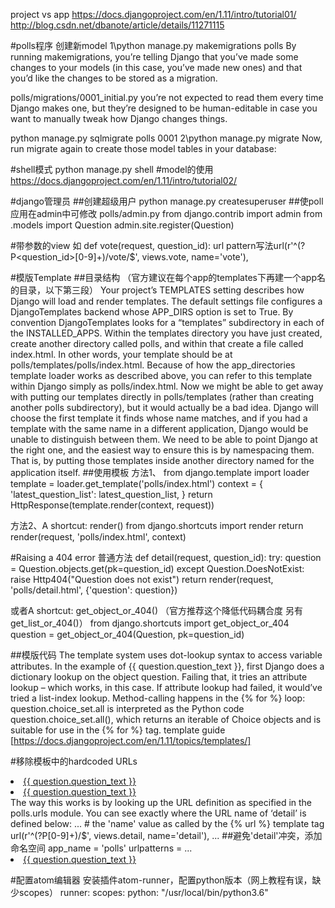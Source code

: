 project vs app
https://docs.djangoproject.com/en/1.11/intro/tutorial01/
http://blog.csdn.net/dbanote/article/details/11271115

#polls程序 创建新model
1\python manage.py makemigrations polls
By running makemigrations, you’re telling Django that you’ve made some changes to your models (in this case, you’ve made new ones) and that you’d like the changes to be stored as a migration.

polls/migrations/0001_initial.py
you’re not expected to read them every time Django makes one, but they’re designed to be human-editable in case you want to manually tweak how Django changes things.


python manage.py sqlmigrate polls 0001
2\python manage.py migrate
Now, run migrate again to create those model tables in your database:

#shell模式
python manage.py shell
#model的使用
https://docs.djangoproject.com/en/1.11/intro/tutorial02/

#django管理员
##创建超级用户
python manage.py createsuperuser
##使poll应用在admin中可修改
polls/admin.py
from django.contrib import admin
from .models import Question
admin.site.register(Question)

#带参数的view
如 def vote(request, question_id):
url pattern写法url(r'^(?P<question_id>[0-9]+)/vote/$', views.vote, name='vote'),

#模版Template
##目录结构 （官方建议在每个app的templates下再建一个app名的目录，以下第三段）
Your project’s TEMPLATES setting describes how Django will load and render templates. The default settings file configures a DjangoTemplates backend whose APP_DIRS option is set to True. By convention DjangoTemplates looks for a “templates” subdirectory in each of the INSTALLED_APPS.
Within the templates directory you have just created, create another directory called polls, and within that create a file called index.html. In other words, your template should be at polls/templates/polls/index.html. Because of how the app_directories template loader works as described above, you can refer to this template within Django simply as polls/index.html.
Now we might be able to get away with putting our templates directly in polls/templates (rather than creating another polls subdirectory), but it would actually be a bad idea. Django will choose the first template it finds whose name matches, and if you had a template with the same name in a different application, Django would be unable to distinguish between them. We need to be able to point Django at the right one, and the easiest way to ensure this is by namespacing them. That is, by putting those templates inside another directory named for the application itself.
##使用模板
方法1、
from django.template import loader
template = loader.get_template('polls/index.html')
context = {
'latest_question_list': latest_question_list,
}
return HttpResponse(template.render(context, request))

方法2、A shortcut: render()
from django.shortcuts import render
return render(request, 'polls/index.html', context)


#Raising a 404 error
普通方法
def detail(request, question_id):
try:
question = Question.objects.get(pk=question_id)
except Question.DoesNotExist:
raise Http404("Question does not exist")
return render(request, 'polls/detail.html', {'question': question})

或者A shortcut: get_object_or_404() （官方推荐这个降低代码耦合度  另有get_list_or_404()）
from django.shortcuts import get_object_or_404
question = get_object_or_404(Question, pk=question_id)

##模版代码
The template system uses dot-lookup syntax to access variable attributes. In the example of {{ question.question_text }}, first Django does a dictionary lookup on the object question. Failing that, it tries an attribute lookup – which works, in this case. If attribute lookup had failed, it would’ve tried a list-index lookup.
Method-calling happens in the {% for %} loop: question.choice_set.all is interpreted as the Python code question.choice_set.all(), which returns an iterable of Choice objects and is suitable for use in the {% for %} tag.
template guide [https://docs.djangoproject.com/en/1.11/topics/templates/]

#移除模板中的hardcoded URLs
<li><a href="/polls/{{ question.id }}/">{{ question.question_text }}</a></li>
<li><a href="{% url 'detail' question.id %}">{{ question.question_text }}</a></li>
The way this works is by looking up the URL definition as specified in the polls.urls module. You can see exactly where the URL name of ‘detail’ is defined below:
...
# the 'name' value as called by the {% url %} template tag
url(r'^(?P<question_id>[0-9]+)/$', views.detail, name='detail'),
...
##避免'detail'冲突，添加命名空间
app_name = 'polls'
urlpatterns = ...
<li><a href="{% url 'polls:detail' question.id %}">{{ question.question_text }}</a></li>

#配置atom编辑器
安装插件atom-runner，配置python版本（网上教程有误，缺少scopes）
runner:
  scopes:
    python: "/usr/local/bin/python3.6"
